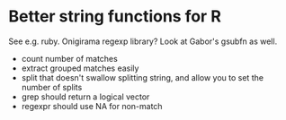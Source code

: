 Better string functions for R
=============================

See e.g. ruby.  Onigirama regexp library?  Look at Gabor's gsubfn as well.

  * count number of matches
  * extract grouped matches easily
  * split that doesn't swallow splitting string, and allow you to set the number of splits
  * grep should return a logical vector
  * regexpr should use NA for non-match
